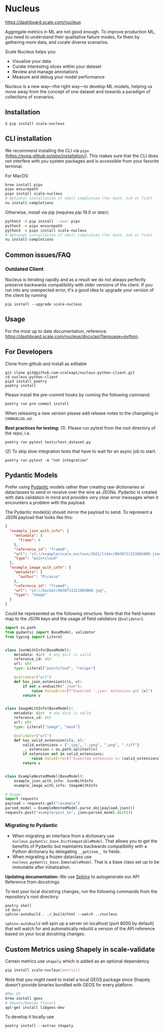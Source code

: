 # Nucleus

https://dashboard.scale.com/nucleus

Aggregate metrics in ML are not good enough. To improve production ML, you need to understand their qualitative failure modes, fix them by gathering more data, and curate diverse scenarios.

Scale Nucleus helps you:

- Visualize your data
- Curate interesting slices within your dataset
- Review and manage annotations
- Measure and debug your model performance

Nucleus is a new way—the right way—to develop ML models, helping us move away from the concept of one dataset and towards a paradigm of collections of scenarios.

## Installation

`$ pip install scale-nucleus`

## CLI installation

We recommend installing the CLI via `pipx` (https://pypa.github.io/pipx/installation/). This makes sure that
the CLI does not interfere with you system packages and is accessible from your favorite terminal.

For MacOS:

```bash
brew install pipx
pipx ensurepath
pipx install scale-nucleus
# Optional installation of shell completion (for bash, zsh or fish)
nu install-completions
```

Otherwise, install via pip (requires pip 19.0 or later):

```bash
python3 -m pip install --user pipx
python3 -m pipx ensurepath
python3 -m pipx install scale-nucleus
# Optional installation of shell completion (for bash, zsh or fish)
nu install-completions
```

## Common issues/FAQ

### Outdated Client

Nucleus is iterating rapidly and as a result we do not always perfectly preserve backwards compatibility with older versions of the client. If you run into any unexpected error, it's a good idea to upgrade your version of the client by running

```
pip install --upgrade scale-nucleus
```

## Usage

For the most up to date documentation, reference: https://dashboard.scale.com/nucleus/docs/api?language=python.

## For Developers

Clone from github and install as editable

```
git clone git@github.com:scaleapi/nucleus-python-client.git
cd nucleus-python-client
pip3 install poetry
poetry install
```

Please install the pre-commit hooks by running the following command:

```python
poetry run pre-commit install
```

When releasing a new version please add release notes to the changelog in `CHANGELOG.md`.

**Best practices for testing:**
(1). Please run pytest from the root directory of the repo, i.e.

```
poetry run pytest tests/test_dataset.py
```

(2) To skip slow integration tests that have to wait for an async job to start.

```
poetry run pytest -m "not integration"
```

## Pydantic Models

Prefer using [Pydantic](https://pydantic-docs.helpmanual.io/usage/models/) models rather than creating raw dictionaries
or dataclasses to send or receive over the wire as JSONs. Pydantic is created with data validation in mind and provides very clear error
messages when it encounters a problem with the payload.

The Pydantic model(s) should mirror the payload to send. To represent a JSON payload that looks like this:

```json
{
  "example_json_with_info": {
    "metadata": {
      "frame": 0
    },
    "reference_id": "frame0",
    "url": "s3://example/scale_nucleus/2021/lidar/0038711321865000.json",
    "type": "pointcloud"
  },
  "example_image_with_info": {
    "metadata": {
      "author": "Picasso"
    },
    "reference_id": "frame0",
    "url": "s3://bucket/0038711321865000.jpg",
    "type": "image"
  }
}
```

Could be represented as the following structure. Note that the field names map to the JSON keys and the usage of field
validators (`@validator`).

```python
import os.path
from pydantic import BaseModel, validator
from typing import Literal


class JsonWithInfo(BaseModel):
    metadata: dict  # any dict is valid
    reference_id: str
    url: str
    type: Literal["pointcloud", "recipe"]

    @validator("url")
    def has_json_extension(cls, v):
        if not v.endswith(".json"):
            raise ValueError(f"Expected '.json' extension got {v}")
        return v


class ImageWithInfo(BaseModel):
    metadata: dict  # any dict is valid
    reference_id: str
    url: str
    type: Literal["image", "mask"]

    @validator("url")
    def has_valid_extension(cls, v):
        valid_extensions = {".jpg", ".jpeg", ".png", ".tiff"}
        _, extension = os.path.splitext(v)
        if extension not in valid_extensions:
            raise ValueError(f"Expected extension in {valid_extensions} got {v}")
        return v


class ExampleNestedModel(BaseModel):
    example_json_with_info: JsonWithInfo
    example_image_with_info: ImageWithInfo

# Usage:
import requests
payload = requests.get("/example")
parsed_model = ExampleNestedModel.parse_obj(payload.json())
requests.post("example/post_to", json=parsed_model.dict())
```

### Migrating to Pydantic

- When migrating an interface from a dictionary use `nucleus.pydantic_base.DictCompatibleModel`. That allows you to get
  the benefits of Pydantic but maintaints backwards compatibility with a Python dictionary by delegating `__getitem__` to
  fields.
- When migrating a frozen dataclass use `nucleus.pydantic_base.ImmutableModel`. That is a base class set up to be
  immutable after initialization.

**Updating documentation:**
We use [Sphinx](https://www.sphinx-doc.org/en/master/) to autogenerate our API Reference from docstrings.

To test your local docstring changes, run the following commands from the repository's root directory:

```
poetry shell
cd docs
sphinx-autobuild . ./_build/html --watch ../nucleus
```

`sphinx-autobuild` will spin up a server on localhost (port 8000 by default) that will watch for and automatically rebuild a version of the API reference based on your local docstring changes.

## Custom Metrics using Shapely in scale-validate

Certain metrics use `shapely` which is added as an optional dependency.

```bash
pip install scale-nucleus[metrics]
```

Note that you might need to install a local GEOS package since Shapely doesn't provide binaries bundled with GEOS for every platform.

```bash
#Mac OS
brew install geos
# Ubuntu/Debian flavors
apt-get install libgeos-dev
```

To develop it locally use

`poetry install --extras shapely`
